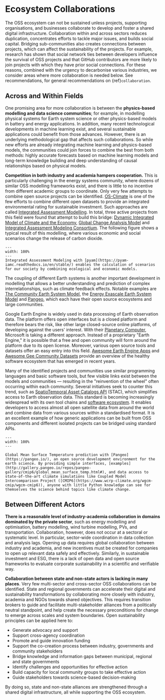 # Ecosystem Collaborations

The OSS ecosystem can not be sustained unless projects, supporting organisations, and businesses collaborate to develop and foster a shared digital infrastructure. Collaboration within and across sectors reduces duplication, concentrates efforts to tackle major issues, and builds social capital. Bridging sub-communities also creates connections between projects, which can affect the sustainability of the projects. For example, research has shown that social network ties between developers influence the survival of OSS projects and that GitHub contributors are more likely to join projects with which they have prior social connections. For these reasons, combined with the urgency to decarbonise various industries, we consider areas where more collaboration is needed below. See recommendations, for general recommendations on {ref}`collaboration`.

## Across and Within Fields

One promising area for more collaboration is between the **physics-based modelling and data science communities**; for example, in modelling physical systems for Earth system science or other physics-based models in battery and energy applications. In addition, many recent technological developments in machine learning exist, and several sustainable applications could benefit from those advances. However, there is an underlying methodological gap that affects such collaborations. So while new efforts are already integrating machine learning and physics-based models, the communities could join forces to combine the best from both methods: highly accurate forecasts based on machine learning models and long-term knowledge building and deep understanding of causal relationships based on physical models.

**Competition in both industry and academia hampers cooperation.** This is particularly challenging in the energy systems community, where dozens of similar OSS modelling frameworks exist, and there is little to no incentive from different academic groups to coordinate. Only very few attempts to combine open source projects can be identified. [OS-Climate](https://github.com/os-climate) is one of the few efforts to combine different open datasets to provide an integrated environmental rating for sustainable investment. Such approaches are called [Integrated Assessment Modelling](https://en.wikipedia.org/wiki/Integrated_assessment_modelling). In total, three active projects from this field were found that attempt to build this bridge: [Dynamic Integrated Model of Climate and the Economy](https://github.com/Libbum/DICE.jl), [Global Change Analysis Model](https://github.com/JGCRI/gcam-core) and [Integrated Assessment Modeling Consortium](https://github.com/IAMconsortium). The following figure shows a typical result of this modelling, where various economic and social scenarios change the release of carbon dioxide.

```{figure} ../images/pyam_trajectories.png
---
width: 100%
---
Integrated Assessment Modeling with [pyam](https://pyam-iamc.readthedocs.io/en/stable/) enables the calculation of scenarios for our society by combining ecological and economic models. 
```

The coupling of different Earth systems is another important development in modelling that allows a better understanding and prediction of complex interrelationships, such as climate feedback effects. Notable examples are [The Community Earth System Model](https://github.com/ESCOMP/CESM), the [Energy Exascale Earth System Model](https://github.com/E3SM-Project/E3SM) and [Pangeo](https://github.com/pangeo-data/pangeo), which each have their open source ecosystems and large communities.

Google Earth Engine is widely used in data processing of Earth observation data. The platform offers open interfaces but is a closed platform and therefore bears the risk, like other large closed-source online platforms, of developing against the users' interest. With their [Planetary Computer](https://planetarycomputer.microsoft.com/), Microsoft is taking a different approach. Instead of a proprietary "Earth Engine," it is possible that a free and open community will form around the platform due to its open license. Moreover, various open source tools and datasets offer an easy entry into this field. [Awesome Earth Engine Apps](https://github.com/philippgaertner/awesome-earth-engine-apps) and [Awesome Gee Community Datasets](https://github.com/samapriya/awesome-gee-community-datasets) provide an overview of the healthy software ecosystem that has emerged in recent years.

Many of the identified projects and communities use similar programming languages and basic software tools, but few visible links exist between the models and communities — resulting in the "reinvention of the wheel" often occurring within each community. Several initiatives seek to counter this trend, such as [SpatioTemporal Asset Catalogs API](https://stacspec.org/) (STAC), which simplifies access to Earth observation data. This standard is becoming increasingly widespread with its own tool chains and [software ecosystem](https://stacindex.org/). It enables developers to access almost all open satellite data from around the world and combine data from various sources within a standardised format. It is an excellent example of how generic applications can be built from OSS components and different isolated projects can be bridged using standard APIs.

<!-- Another prime example is FIWARE Open Data Models, which seek to improve interoperability between smart devices, including environmental data collection -->

```{figure} ../images/mean_surface_temperature.png
---
width: 100%
---

Global Mean Surface Temperature prediction with [Pangeo](https://pangeo.io/), an open source development environment for the earth science. By providing simple interfaces, [examples](http://gallery.pangeo.io/repos/pangeo-gallery/cmip6/global_mean_surface_temp.html#), and data access to state-of-the-art climate simulations like Coupled Model Intercomparison Project ([CMIP6](https://www.wcrp-climate.org/wgcm-cmip/wgcm-cmip6)), anyone with little Python knowledge can see for themselves the science behind topics like climate change.

```

## Between Different Actors

**There is a reasonable level of industry-academia collaboration in domains dominated by the private sector**, such as energy modelling and optimisation, battery modelling, wind turbine modelling, PVs, and transportation. Collaboration, however, does not occur at a sectoral or systematic level. In particular, sector-wide coordination in data collection and analysis lags. Opening up data requires global collaboration between industry and academia, and new incentives must be created for companies to open up relevant data safely and effectively. Similarly, in sustainable investment and ESG, there is a lack of open data and open source frameworks to evaluate corporate sustainability in a scientific and verifiable way.

<!-- TODO: consider partly moving to collaboration recommendation -->
**Collaboration between state and non-state actors is lacking in many places**. Very few multi-sector and cross-sector OSS collaborations can be identified. State and regional governments can accelerate their digital and sustainability transformations by collaborating more closely with industry, academia and NGOs towards shared objectives. This requires transition brokers to guide and facilitate multi-stakeholder alliances from a politically neutral standpoint, and help create the necessary preconditions for change to emerge across scales and system boundaries. Open sustainability principles can be applied here to:

- Generate advocacy and support
- Support cross-agency coordination
- Promote and guide innovation funding
- Support the co-creation process between industry, governments and community stakeholders
- Bridge knowledge and information gaps between municipal, regional and state governments
- Identify challenges and opportunities for effective action
- Build capacity for local community groups to take effective action
- Guide stakeholders towards science-based decision-making

By doing so, state and non-state alliances are strengthened through a shared digital infrastructure, all while supporting the OSS ecosystem.
